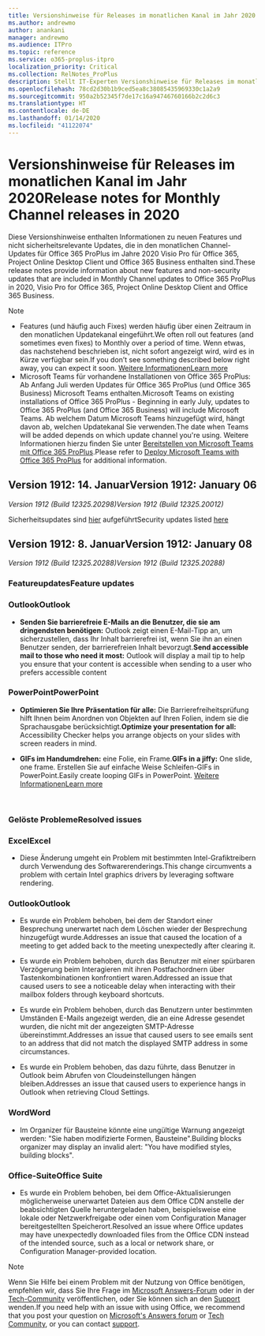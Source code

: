 ```yaml
---
title: Versionshinweise für Releases im monatlichen Kanal im Jahr 2020
ms.author: andrewmo
author: anankani
manager: andrewmo
ms.audience: ITPro
ms.topic: reference
ms.service: o365-proplus-itpro
localization_priority: Critical
ms.collection: RelNotes_ProPlus
description: Stellt IT-Experten Versionshinweise für Releases im monatlichen Kanal für Office 365 ProPlus im Jahr 2020 zur Verfügung.
ms.openlocfilehash: 78cd2d30b1b9ced5ea8c38085435969330c1a2a9
ms.sourcegitcommit: 950a2b52345f7de17c16a94746760166b2c2d6c3
ms.translationtype: HT
ms.contentlocale: de-DE
ms.lasthandoff: 01/14/2020
ms.locfileid: "41122074"
---
```

# <a name="release-notes-for-monthly-channel-releases-in-2020"></a><span data-ttu-id="df8e5-103">Versionshinweise für Releases im monatlichen Kanal im Jahr 2020</span><span class="sxs-lookup"><span data-stu-id="df8e5-103">Release notes for Monthly Channel releases in 2020</span></span>

<span data-ttu-id="df8e5-104">Diese Versionshinweise enthalten Informationen zu neuen Features und nicht sicherheitsrelevante Updates, die in den monatlichen Channel-Updates für Office 365 ProPlus im Jahre 2020 Visio Pro für Office 365, Project Online Desktop Client und Office 365 Business enthalten sind.</span><span class="sxs-lookup"><span data-stu-id="df8e5-104">These release notes provide information about new features and non-security updates that are included in Monthly Channel updates to Office 365 ProPlus in 2020, Visio Pro for Office 365, Project Online Desktop Client and Office 365 Business.</span></span>

 > [!NOTE]
>
>- <span data-ttu-id="df8e5-105">Features (und häufig auch Fixes) werden häufig über einen Zeitraum in den monatlichen Updatekanal eingeführt.</span><span class="sxs-lookup"><span data-stu-id="df8e5-105">We often roll out features (and sometimes even fixes) to Monthly over a period of time.</span></span>  <span data-ttu-id="df8e5-106">Wenn etwas, das nachstehend beschrieben ist, nicht sofort angezeigt wird, wird es in Kürze verfügbar sein.</span><span class="sxs-lookup"><span data-stu-id="df8e5-106">If you don’t see something described below right away, you can expect it soon.</span></span> [<span data-ttu-id="df8e5-107">Weitere Informationen</span><span class="sxs-lookup"><span data-stu-id="df8e5-107">Learn more</span></span>](https://support.office.com/article/when-do-i-get-the-newest-features-in-for-office-365-da36192c-58b9-4bc9-8d51-bb6eed468516)
>- <span data-ttu-id="df8e5-108">Microsoft Teams für vorhandene Installationen von Office 365 ProPlus: Ab Anfang Juli werden Updates für Office 365 ProPlus (und Office 365 Business) Microsoft Teams enthalten.</span><span class="sxs-lookup"><span data-stu-id="df8e5-108">Microsoft Teams on existing installations of Office 365 ProPlus - Beginning in early July, updates to Office 365 ProPlus (and Office 365 Business) will include Microsoft Teams.</span></span>  <span data-ttu-id="df8e5-109">Ab welchem Datum Microsoft Teams hinzugefügt wird, hängt davon ab, welchen Updatekanal Sie verwenden.</span><span class="sxs-lookup"><span data-stu-id="df8e5-109">The date when Teams will be added depends on which update channel you're using.</span></span> <span data-ttu-id="df8e5-110">Weitere Informationen hierzu finden Sie unter [Bereitstellen von Microsoft Teams mit Office 365 ProPlus](https://docs.microsoft.com/deployoffice/teams-install).</span><span class="sxs-lookup"><span data-stu-id="df8e5-110">Please refer to [Deploy Microsoft Teams with Office 365 ProPlus](https://docs.microsoft.com/deployoffice/teams-install) for additional information.</span></span>

## <a name="version-1912-january-14"></a><span data-ttu-id="df8e5-111">Version 1912: 14. Januar</span><span class="sxs-lookup"><span data-stu-id="df8e5-111">Version 1912: January 06</span></span>
<span data-ttu-id="df8e5-112">*Version 1912 (Build 12325.20298)*</span><span class="sxs-lookup"><span data-stu-id="df8e5-112">*Version 1912 (Build 12325.20012)*</span></span>

<span data-ttu-id="df8e5-113">Sicherheitsupdates sind [hier](https://docs.microsoft.com/officeupdates/office365-proplus-security-updates) aufgeführt</span><span class="sxs-lookup"><span data-stu-id="df8e5-113">Security updates listed [here](https://docs.microsoft.com/officeupdates/office365-proplus-security-updates)</span></span>

## <a name="version-1912-january-08"></a><span data-ttu-id="df8e5-114">Version 1912: 8. Januar</span><span class="sxs-lookup"><span data-stu-id="df8e5-114">Version 1912: January 08</span></span>
<span data-ttu-id="df8e5-115">*Version 1912 (Build 12325.20288)*</span><span class="sxs-lookup"><span data-stu-id="df8e5-115">*Version 1912 (Build 12325.20288)*</span></span>

[//]: # (FEATUREDETAILS NICHT ENTFERNEN BEGINN INHALT)

### <a name="feature-updates"></a><span data-ttu-id="df8e5-117">Featureupdates</span><span class="sxs-lookup"><span data-stu-id="df8e5-117">Feature updates</span></span>

### <a name="outlook"></a><span data-ttu-id="df8e5-118">Outlook</span><span class="sxs-lookup"><span data-stu-id="df8e5-118">Outlook</span></span>

- <span data-ttu-id="df8e5-119">**Senden Sie barrierefreie E-Mails an die Benutzer, die sie am dringendsten benötigen:** Outlook zeigt einen E-Mail-Tipp an, um sicherzustellen, dass Ihr Inhalt barrierefrei ist, wenn Sie ihn an einen Benutzer senden, der barrierefreien Inhalt bevorzugt.</span><span class="sxs-lookup"><span data-stu-id="df8e5-119">**Send accessible mail to those who need it most:** Outlook will display a mail tip to help you ensure that your content is accessible when sending to a user who prefers accessible content</span></span>

### <a name="powerpoint"></a><span data-ttu-id="df8e5-120">PowerPoint</span><span class="sxs-lookup"><span data-stu-id="df8e5-120">PowerPoint</span></span>

- <span data-ttu-id="df8e5-121">**Optimieren Sie Ihre Präsentation für alle:** Die Barrierefreiheitsprüfung hilft Ihnen beim Anordnen von Objekten auf Ihren Folien, indem sie die Sprachausgabe berücksichtigt.</span><span class="sxs-lookup"><span data-stu-id="df8e5-121">**Optimize your presentation for all:** Accessibility Checker helps you arrange objects on your slides with screen readers in mind.</span></span>

- <span data-ttu-id="df8e5-122">**GIFs im Handumdrehen:** eine Folie, ein Frame.</span><span class="sxs-lookup"><span data-stu-id="df8e5-122">**GIFs in a jiffy:** One slide, one frame.</span></span> <span data-ttu-id="df8e5-123">Erstellen Sie auf einfache Weise Schleifen-GIFs in PowerPoint.</span><span class="sxs-lookup"><span data-stu-id="df8e5-123">Easily create looping GIFs in PowerPoint.</span></span> [<span data-ttu-id="df8e5-124">Weitere Informationen</span><span class="sxs-lookup"><span data-stu-id="df8e5-124">Learn more</span></span>](https://support.office.com/de-DE/article/a598753e-92de-4f1b-8393-714db4d334b4)

[//]: # (FEATUREDETAILS NICHT ENTFERNEN ENDE INHALT)

<br/>

[//]: # (BUGDETAILS NICHT ENTFERNEN BEGINN INHALT)

### <a name="resolved-issues"></a><span data-ttu-id="df8e5-127">Gelöste Probleme</span><span class="sxs-lookup"><span data-stu-id="df8e5-127">Resolved issues</span></span>
### <a name="excel"></a><span data-ttu-id="df8e5-128">Excel</span><span class="sxs-lookup"><span data-stu-id="df8e5-128">Excel</span></span>

- <span data-ttu-id="df8e5-129">Diese Änderung umgeht ein Problem mit bestimmten Intel-Grafiktreibern durch Verwendung des Softwarerenderings.</span><span class="sxs-lookup"><span data-stu-id="df8e5-129">This change circumvents a problem with certain Intel graphics drivers by leveraging software rendering.</span></span>

### <a name="outlook"></a><span data-ttu-id="df8e5-130">Outlook</span><span class="sxs-lookup"><span data-stu-id="df8e5-130">Outlook</span></span>

- <span data-ttu-id="df8e5-131">Es wurde ein Problem behoben, bei dem der Standort einer Besprechung unerwartet nach dem Löschen wieder der Besprechung hinzugefügt wurde.</span><span class="sxs-lookup"><span data-stu-id="df8e5-131">Addresses an issue that caused the location of a meeting to get added back to the meeting unexpectedly after clearing it.</span></span>

- <span data-ttu-id="df8e5-132">Es wurde ein Problem behoben, durch das Benutzer mit einer spürbaren Verzögerung beim Interagieren mit ihren Postfachordnern über Tastenkombinationen konfrontiert waren.</span><span class="sxs-lookup"><span data-stu-id="df8e5-132">Addressed an issue that caused users to see a noticeable delay when interacting with their mailbox folders through keyboard shortcuts.</span></span>

- <span data-ttu-id="df8e5-133">Es wurde ein Problem behoben, durch das Benutzern unter bestimmten Umständen E-Mails angezeigt werden, die an eine Adresse gesendet wurden, die nicht mit der angezeigten SMTP-Adresse übereinstimmt.</span><span class="sxs-lookup"><span data-stu-id="df8e5-133">Addresses an issue that caused users to see emails sent to an address that did not match the displayed SMTP address in some circumstances.</span></span>

- <span data-ttu-id="df8e5-134">Es wurde ein Problem behoben, das dazu führte, dass Benutzer in Outlook beim Abrufen von Cloudeinstellungen hängen bleiben.</span><span class="sxs-lookup"><span data-stu-id="df8e5-134">Addresses an issue that caused users to experience hangs in Outlook when retrieving Cloud Settings.</span></span>

### <a name="word"></a><span data-ttu-id="df8e5-135">Word</span><span class="sxs-lookup"><span data-stu-id="df8e5-135">Word</span></span>

- <span data-ttu-id="df8e5-136">Im Organizer für Bausteine könnte eine ungültige Warnung angezeigt werden: &quot;Sie haben modifizierte Formen, Bausteine&quot;.</span><span class="sxs-lookup"><span data-stu-id="df8e5-136">Building blocks organizer may display an invalid alert: &quot;You have modified styles, building blocks&quot;.</span></span>

### <a name="office-suite"></a><span data-ttu-id="df8e5-137">Office-Suite</span><span class="sxs-lookup"><span data-stu-id="df8e5-137">Office Suite</span></span>

- <span data-ttu-id="df8e5-138">Es wurde ein Problem behoben, bei dem Office-Aktualisierungen möglicherweise unerwartet Dateien aus dem Office CDN anstelle der beabsichtigten Quelle heruntergeladen haben, beispielsweise eine lokale oder Netzwerkfreigabe oder einen vom Configuration Manager bereitgestellten Speicherort.</span><span class="sxs-lookup"><span data-stu-id="df8e5-138">Resolved an issue where Office updates may have unexpectedly downloaded files from the Office CDN instead of the intended source, such as a local or network share, or Configuration Manager-provided location.</span></span>

[//]: # (BUGDETAILS NICHT ENTFERNEN ENDE INHALT)

> [!NOTE]
> <span data-ttu-id="df8e5-140">Wenn Sie Hilfe bei einem Problem mit der Nutzung von Office benötigen, empfehlen wir, dass Sie Ihre Frage im [Microsoft Answers-Forum](https://answers.microsoft.com/) oder in der [Tech-Community](https://techcommunity.microsoft.com/) veröffentlichen, oder Sie können sich an den [Support](https://support.microsoft.com/contactus) wenden.</span><span class="sxs-lookup"><span data-stu-id="df8e5-140">If you need help with an issue with using Office, we recommend that you post your question on [Microsoft's Answers forum](https://answers.microsoft.com/) or [Tech Community](https://techcommunity.microsoft.com/), or you can contact [support](https://support.microsoft.com/contactus).</span></span>
